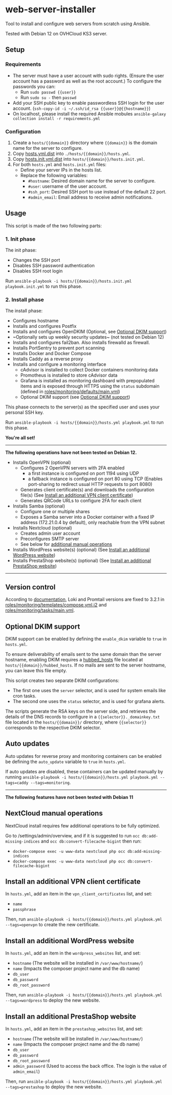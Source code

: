 # web-server-installer

Tool to install and configure web servers from scratch using Ansible.

Tested with Debian 12 on OVHCloud KS3 server.

## Setup

### Requirements

- The server must have a user account with sudo rights. (Ensure the user account has a password as well as the root account.) To configure the passwords you can:
  - Run `sudo passwd {{user}}`
  - Run `sudo su -` then `passwd`
- Add your SSH public key to enable passwordless SSH login for the user account. (`ssh-copy-id -i ~/.ssh/id_rsa {{user}}@{{hostname}}`)
- On localhost, please install the required Ansible mobules `ansible-galaxy collection install -r requirements.yml`

### Configuration

1. Create a `hosts/{{domain}}` directory where `{{domain}}` is the domain name for the server to configure.
2. Copy [hosts.yml.dist](hosts.yml.dist) into `./hosts/{{domain}}/hosts.yml`.
3. Copy [hosts.init.yml.dist](hosts.init.yml.dist) into `hosts/{{domain}}/hosts.init.yml`.
4. For both `hosts.yml` and `hosts.init.yml` files:
    - Define your server IPs in the hosts list.
    - Replace the following variables:
        - `#hostname`: Desired domain name for the server to configure.
        - `#user`: username of the user account.
        - `#ssh_port`: Desired SSH port to use instead of the default 22 port.
        - `#admin_email`: Email address to receive admin notifications.

## Usage

This script is made of the two following parts:

### 1. Init phase

The init phase:
- Changes the SSH port
- Disables SSH password authentication
- Disables SSH root login

Run `ansible-playbook -i hosts/{{domain}}/hosts.init.yml playbook.init.yml` to run this phase.

### 2. Install phase

The install phase:
- Configures hostname
- Installs and configures Postfix
- Installs and configures OpenDKIM (Optional, see [Optional DKIM support](#Optional-DKIM-support))
- ~Optionally sets up weekly security updates~ (not tested on Debian 12)
- Installs and configures fail2ban. Also installs firewalld as firewall.
- Installs PortSentry to prevent port scanning
- Installs Docker and Docker Compose
- Installs Caddy as a reverse proxy
- Installs and configure a monitoring interface
    - cAdvisor is installed to collect Docker containers monitoring data
    - Promotheus is installed to store cAdvisor data
    - Grafana is installed as monitoring dashboard with prepopulated items and is exposed through HTTPS using the `status` subdomain (defined in [roles/monitoring/defaults/main.yml](roles/monitoring/defaults/main.yml))
    - Optional DKIM support (see [Optional DKIM support](#Optional-DKIM-support))

This phase connects to the server(s) as the specified user and uses your personal SSH key.

Run `ansible-playbook -i hosts/{{domain}}/hosts.yml playbook.yml` to run this phase.

**You're all set!**

---
**The following operations have not been tested on Debian 12.**

- Installs OpenVPN (optional)
    - Configures 2 OpenVPN servers with 2FA enabled
        - a first instance is configured on port 1194 using UDP
        - a fallback instance is configured on port 80 using TCP (Enables port-sharing to redirect usual HTTP requests to port 8080)
    - Generates client certificate(s) and downloads the configuration file(s) (See [Install an additional VPN client certificate](#install-an-additional-vpn-client-certificate))
    - Generates QRCode URLs to configure 2FA for each client
- Installs Samba (optional)
    - Configure one or multiple shares
    - Exposes a Samba server into a Docker container with a fixed IP address (172.21.0.4 by default), only reachable from the VPN subnet
- Installs Nextcloud (optional)
    - Creates admin user account
    - Preconfigures SMTP server
    - See below for [additional manual operations](#nextcloud-manual-operations)
- Installs WordPress website(s) (optional) (See [Install an additional WordPress website](#install-an-additional-WordPress-website))
- Installs PrestaShop website(s) (optional) (See [Install an additional PrestaShop website](#Install-an-additional-PrestaShop-website))
---

## Version control

According to [documentation](https://grafana.com/docs/loki/latest/installation/docker/#install-with-docker), Loki and Promtail versions are fixed to 3.2.1 in [roles/monitoring/templates/compose.yml.j2](roles/monitoring/templates/compose.yml.j2) and [roles/monitoring/tasks/main.yml](roles/monitoring/tasks/main.yml).

## Optional DKIM support

DKIM support can be enabled by defining the `enable_dkim` variable to `true` in `hosts.yml`.

To ensure deliverability of emails sent to the same domain than the server hostname, enabling DKIM requires a [hubbed_hosts](https://manpages.debian.org/jessie/exim4-config/exim4-config_files.5.en.html#/etc/exim4/hubbed_hosts) file located at `hosts/{{domain}}/hubbed_hosts`. If no mails are sent to the server hostname, you can leave this file empty.

This script creates two separate DKIM configurations:
- The first one uses the `server` selector, and is used for system emails like cron tasks.
- The second one uses the `status` selector, and is used for grafana alerts.

The scripts generate the RSA keys on the server side, and retrieves the details of the DNS records to configure in a `{{selector}}._domainkey.txt` file located in the `hosts/{{domain}}/` directory, where `{{selector}}` corresponds to the respective DKIM selector.

## Auto updates
Auto updates for reverse proxy and monitoring containers can be enabled be defining the `auto_update` variable to `true` in `hosts.yml`.

If auto updates are disabled, these containers can be updated manually by running `ansible-playbook -i hosts/{{domain}}/hosts.yml playbook.yml --tags=caddy --tags=monitoring`.

---
**The following features have not been tested with Debian 11**

## NextCloud manual operations

NextCloud install requires few additional operations to be fully optimized.

Go to /settings/admin/overview, and if it is suggested to run `occ db:add-missing-indices` and `occ db:convert-filecache-bigint` then run:
- `docker-compose exec -u www-data nextcloud php occ db:add-missing-indices`
- `docker-compose exec -u www-data nextcloud php occ db:convert-filecache-bigint`

## Install an additional VPN client certificate

In `hosts.yml`, add an item in the `vpn_client_certificates` list, and set:
- `name`
- `passphrase`

Then, run `ansible-playbook -i hosts/{{domain}}/hosts.yml playbook.yml --tags=openvpn` to create the new certificate.

## Install an additional WordPress website

In `hosts.yml`, add an item in the `wordpress_websites` list, and set:
- `hostname` (The website will be installed in `/var/www/hostname/`)
- `name` (Impacts the composer project name and the db name)
- `db_user`
- `db_password`
- `db_root_password`

Then, run `ansible-playbook -i hosts/{{domain}}/hosts.yml playbook.yml --tags=wordpress` to deploy the new website.

## Install an additional PrestaShop website

In `hosts.yml`, add an item in the `prestashop_websites` list, and set:
- `hostname` (The website will be installed in `/var/www/hostname/`)
- `name` (Impacts the composer project name and the db name)
- `db_user`
- `db_password`
- `db_root_password`
- `admin_password` (Used to access the back office. The login is the value of `admin_email`)

Then, run `ansible-playbook -i hosts/{{domain}}/hosts.yml playbook.yml --tags=prestashop` to deploy the new website.
